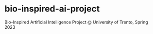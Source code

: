 # bio-inspired-ai-project
 Bio-Inspired Artificial Intelligence Project @ University of Trento, Spring 2023
